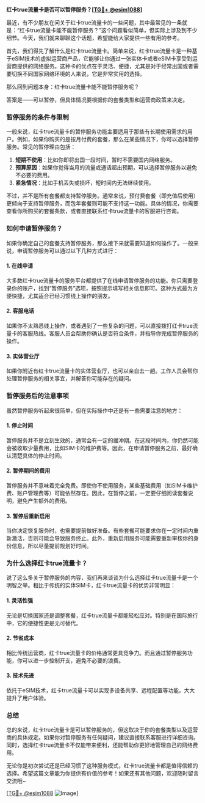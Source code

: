 **红卡true流量卡是否可以暂停服务？[[TG💪+ @esim1088](https://t.me/s/esim1088)]**

最近，有不少朋友在问关于红卡true流量卡的一些问题，其中最常见的一条就是：“红卡true流量卡能不能暂停服务？”这个问题看似简单，但实际上涉及到不少细节。今天，我们就来聊聊这个话题，希望能给大家提供一些有用的参考。

首先，我们得先了解什么是红卡true流量卡。简单来说，红卡true流量卡是一种基于eSIM技术的虚拟运营商产品，它能够让你通过一张实体卡或者eSIM卡享受到运营商提供的网络服务。这种卡的优点在于灵活、便捷，尤其是对于经常出国或者需要切换不同国家网络环境的人来说，它是非常实用的选择。

那么回到问题本身：红卡true流量卡能不能暂停服务呢？

答案是——可以暂停，但具体情况要根据你的套餐类型和运营商政策来决定。

### **暂停服务的条件与限制**

一般来说，红卡true流量卡的暂停服务功能主要适用于那些有长期使用需求的用户。例如，如果你购买的是按月付费的套餐，那么在某些情况下，你可以选择暂停服务。常见的暂停理由包括：

1. **短期不使用**：比如你即将出国一段时间，暂时不需要国内网络服务。
2. **预算原因**：如果你觉得当月的流量或通话超出预期，可以选择暂停服务以避免不必要的费用。
3. **紧急情况**：比如手机丢失或损坏，短时间内无法继续使用。

不过，并不是所有套餐都支持暂停服务。通常来说，预付费套餐（即充值后使用）更倾向于支持暂停服务，而包年套餐则可能不支持这一功能。具体的情况，你需要查看你所购买的套餐条款，或者直接联系红卡true流量卡的客服进行咨询。

### **如何申请暂停服务？**

如果你确定自己的套餐支持暂停服务，那么接下来就需要知道如何操作了。一般来说，申请暂停服务可以通过以下几种方式进行：

#### **1. 在线申请**
大多数红卡true流量卡的服务平台都提供了在线申请暂停服务的功能。你只需要登录你的账户，找到“暂停服务”选项，按照提示填写相关信息即可。这种方式最为方便快捷，尤其适合已经习惯线上操作的朋友。

#### **2. 客服电话**
如果你不太熟悉线上操作，或者遇到了一些复杂的问题，可以直接拨打红卡true流量卡的客服热线。客服人员会帮助你确认是否符合条件，并指导你完成暂停服务的操作。

#### **3. 实体营业厅**
如果你附近有红卡true流量卡的实体营业厅，也可以亲自去一趟。工作人员会帮你处理暂停服务的相关事宜，并解答你可能存在的疑问。

### **暂停服务后的注意事项**

虽然暂停服务听起来很简单，但在实际操作中还是有一些需要注意的地方：

#### **1. 停止时间**
暂停服务并不是立刻生效的，通常会有一定的缓冲期。在这段时间内，你仍然可能会被收取少量费用，比如SIM卡的维护费等。因此，在申请暂停服务之前，最好确认清楚具体的停止时间。

#### **2. 暂停期间的费用**
暂停服务并不意味着完全免费。即使你不使用服务，某些基础费用（如SIM卡维护费、账户管理费等）可能依然存在。因此，在暂停之前，一定要仔细阅读套餐说明，避免产生额外的费用。

#### **3. 暂停后重新启用**
当你决定恢复服务时，也需要提前做好准备。有些套餐可能要求你在一定时间内重新激活，否则可能会导致服务终止。此外，重新启用服务可能需要重新审核你的身份信息，所以尽量提前规划好时间。

### **为什么选择红卡true流量卡？**

说了这么多关于暂停服务的内容，我们再来谈谈为什么选择红卡true流量卡是一个明智之举。相比于传统的实体SIM卡，红卡true流量卡的优势非常明显：

#### **1. 灵活性强**
无论是切换国家还是调整套餐，红卡true流量卡都能轻松应对。特别是在国际旅行中，它的便捷性更是无可替代。

#### **2. 节省成本**
相比传统运营商，红卡true流量卡的价格通常更具竞争力。而且通过暂停服务功能，你可以进一步控制开支，避免不必要的浪费。

#### **3. 技术先进**
依托于eSIM技术，红卡true流量卡可以实现多设备共享、远程配置等功能，大大提升了用户体验。

### **总结**

总的来说，红卡true流量卡是可以暂停服务的，但这取决于你的套餐类型以及运营商的具体规定。如果你对暂停服务有任何疑问，建议直接联系客服进行详细咨询。同时，选择红卡true流量卡不仅能带来便利，还能帮助你更好地管理自己的网络费用。

无论你是初次尝试还是已经习惯了这种服务模式，红卡true流量卡都是值得信赖的选择。希望这篇文章能为你提供有价值的参考！如果还有其他问题，欢迎随时留言交流哦~

[[TG💪+ @esim1088](https://t.me/s/esim1088) ![Image](https://i.postimg.cc/4NQfJmqS/Snipaste-2025-05-13-00-14-12.png)]